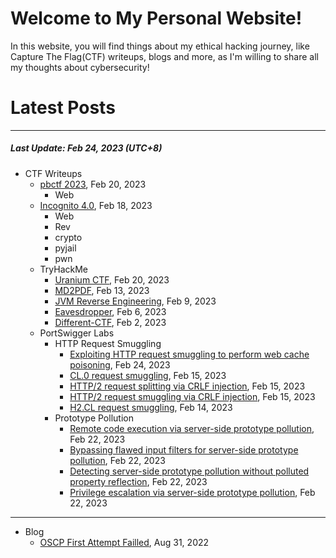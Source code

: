 # Welcome to My Personal Website!

In this website, you will find things about my ethical hacking journey, like Capture The Flag(CTF) writeups, blogs and more, as I'm willing to share all my thoughts about cybersecurity!

# Latest Posts

* * *
##### Last Update: Feb 24, 2023 (UTC+8)

- CTF Writeups
	- [pbctf 2023](https://siunam321.github.io/ctf/pbctf-2023/), Feb 20, 2023
		- Web
	- [Incognito 4.0](https://siunam321.github.io/ctf/Incognito-4.0/), Feb 18, 2023
		- Web
		- Rev
		- crypto
		- pyjail
		- pwn
	- TryHackMe
		- [Uranium CTF](https://siunam321.github.io/ctf/tryhackme/Uranium-CTF), Feb 20, 2023
		- [MD2PDF](https://siunam321.github.io/ctf/tryhackme/MD2PDF), Feb 13, 2023
		- [JVM Reverse Engineering](https://siunam321.github.io/ctf/tryhackme/JVM-Reverse-Engineering), Feb 9, 2023
		- [Eavesdropper](https://siunam321.github.io/ctf/tryhackme/Eavesdropper), Feb 6, 2023
		- [Different-CTF](https://siunam321.github.io/ctf/tryhackme/Different-CTF), Feb 2, 2023
	- PortSwigger Labs
		- HTTP Request Smuggling
			- [Exploiting HTTP request smuggling to perform web cache poisoning](https://siunam321.github.io/ctf/portswigger-labs/HTTP-Request-Smuggling/smuggling-16), Feb 24, 2023
			- [CL.0 request smuggling](https://siunam321.github.io/ctf/portswigger-labs/HTTP-Request-Smuggling/smuggling-15), Feb 15, 2023
			- [HTTP/2 request splitting via CRLF injection](https://siunam321.github.io/ctf/portswigger-labs/HTTP-Request-Smuggling/smuggling-14), Feb 15, 2023
			- [HTTP/2 request smuggling via CRLF injection](https://siunam321.github.io/ctf/portswigger-labs/HTTP-Request-Smuggling/smuggling-13), Feb 15, 2023
			- [H2.CL request smuggling](https://siunam321.github.io/ctf/portswigger-labs/HTTP-Request-Smuggling/smuggling-12), Feb 14, 2023
		- Prototype Pollution
			- [Remote code execution via server-side prototype pollution](https://siunam321.github.io/ctf/portswigger-labs/Prototype-Pollution/prototype-9), Feb 22, 2023
			- [Bypassing flawed input filters for server-side prototype pollution](https://siunam321.github.io/ctf/portswigger-labs/Prototype-Pollution/prototype-8), Feb 22, 2023
			- [Detecting server-side prototype pollution without polluted property reflection](https://siunam321.github.io/ctf/portswigger-labs/Prototype-Pollution/prototype-7), Feb 22, 2023
			- [Privilege escalation via server-side prototype pollution](https://siunam321.github.io/ctf/portswigger-labs/Prototype-Pollution/prototype-6), Feb 22, 2023
		
* * *
- Blog
	- [OSCP First Attempt Failled](https://siunam321.github.io/blog/2022-08-31-OSCP-First-Attempt-Failled), Aug 31, 2022